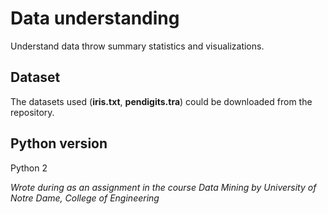 # Data understanding

Understand data throw summary statistics and visualizations.

## Dataset

The datasets used (**iris.txt**, **pendigits.tra**) could be downloaded from the repository.

## Python version

Python 2

*Wrote during as an assignment in the course Data Mining by University of Notre Dame, College of Engineering*

